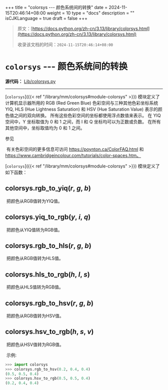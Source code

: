 +++
title = "colorsys --- 颜色系统间的转换"
date = 2024-11-15T20:46:14+08:00
weight = 10
type = "docs"
description = ""
isCJKLanguage = true
draft = false
+++

> 原文：[https://docs.python.org/zh-cn/3.13/library/colorsys.html](https://docs.python.org/zh-cn/3.13/library/colorsys.html)
>
> 收录该文档的时间：`2024-11-15T20:46:14+08:00`

# `colorsys` --- 颜色系统间的转换

**源代码：** [Lib/colorsys.py](https://github.com/python/cpython/tree/3.13/Lib/colorsys.py)

------

[`colorsys`]({{< ref "/library/mm/colorsys#module-colorsys" >}}) 模块定义了计算机显示器所用的 RGB (Red Green Blue) 色彩空间与三种其他色彩坐标系统 YIQ, HLS (Hue Lightness Saturation) 和 HSV (Hue Saturation Value) 表示的颜色值之间的双向转换。 所有这些色彩空间的坐标都使用浮点数值来表示。 在 YIQ 空间中，Y 坐标取值为 0 和 1 之间，而 I 和 Q 坐标均可以为正数或负数。 在所有其他空间中，坐标取值均为 0 和 1 之间。

​参见
 

​	有关色彩空间的更多信息可访问 https://poynton.ca/ColorFAQ.html 和 https://www.cambridgeincolour.com/tutorials/color-spaces.htm。

[`colorsys`]({{< ref "/library/mm/colorsys#module-colorsys" >}}) 模块定义了如下函数：

## colorsys.**rgb_to_yiq**(*r*, *g*, *b*)

​	把颜色从RGB值转为YIQ值。

## colorsys.**yiq_to_rgb**(*y*, *i*, *q*)

​	把颜色从YIQ值转为RGB值。

## colorsys.**rgb_to_hls**(*r*, *g*, *b*)

​	把颜色从RGB值转为HLS值。

## colorsys.**hls_to_rgb**(*h*, *l*, *s*)

​	把颜色从HLS值转为RGB值。

## colorsys.**rgb_to_hsv**(*r*, *g*, *b*)

​	把颜色从RGB值转为HSV值。

## colorsys.**hsv_to_rgb**(*h*, *s*, *v*)

​	把颜色从HSV值转为RGB值。

​	示例:



``` python
>>> import colorsys
>>> colorsys.rgb_to_hsv(0.2, 0.4, 0.4)
(0.5, 0.5, 0.4)
>>> colorsys.hsv_to_rgb(0.5, 0.5, 0.4)
(0.2, 0.4, 0.4)
```
